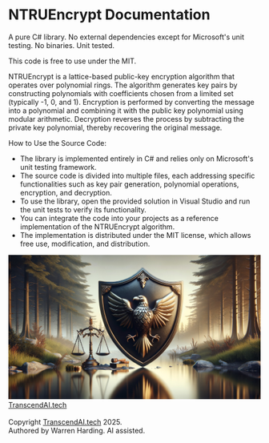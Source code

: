 # NTRUEncrypt Documentation

A pure C# library. No external dependencies except for Microsoft's unit testing. No binaries. Unit tested.

This code is free to use under the MIT.

NTRUEncrypt is a lattice-based public-key encryption algorithm that operates over polynomial rings. The algorithm generates key pairs by constructing polynomials with coefficients chosen from a limited set (typically -1, 0, and 1). Encryption is performed by converting the message into a polynomial and combining it with the public key polynomial using modular arithmetic. Decryption reverses the process by subtracting the private key polynomial, thereby recovering the original message.

How to Use the Source Code:
- The library is implemented entirely in C# and relies only on Microsoft's unit testing framework.
- The source code is divided into multiple files, each addressing specific functionalities such as key pair generation, polynomial operations, encryption, and decryption.
- To use the library, open the provided solution in Visual Studio and run the unit tests to verify its functionality.
- You can integrate the code into your projects as a reference implementation of the NTRUEncrypt algorithm.
- The implementation is distributed under the MIT license, which allows free use, modification, and distribution.

![AI Image](aiimage.jpg)
[TranscendAI.tech](https://TranscendAI.tech)<br>
<br>
Copyright [TranscendAI.tech](https://TranscendAI.tech) 2025.</br>
Authored by Warren Harding. AI assisted.</br>